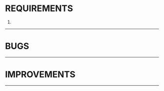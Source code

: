 <h1>REQUIREMENTS</h1>
<ol>
    <li></li>
</ol>

<hr>

<h1>BUGS</H1>
<ol>
    

</ol>

<hr>

<h1>IMPROVEMENTS</h1>
<ol>
    
</ol>

<hr>





